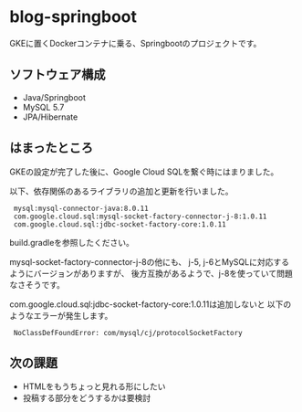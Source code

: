 # blog-springboot
GKEに置くDockerコンテナに乗る、Springbootのプロジェクトです。

## ソフトウェア構成
- Java/Springboot
- MySQL 5.7
- JPA/Hibernate

## はまったところ
GKEの設定が完了した後に、Google Cloud SQLを繋ぐ時にはまりました。

以下、依存関係のあるライブラリの追加と更新を行いました。

     mysql:mysql-connector-java:8.0.11
     com.google.cloud.sql:mysql-socket-factory-connector-j-8:1.0.11
     com.google.cloud.sql:jdbc-socket-factory-core:1.0.11

build.gradleを参照したください。

mysql-socket-factory-connector-j-8の他にも、
j-5, j-6とMySQLに対応するようにバージョンがありますが、
後方互換があるようで、j-8を使っていて問題なさそうです。

com.google.cloud.sql:jdbc-socket-factory-core:1.0.11は追加しないと
以下のようなエラーが発生します。
     
     NoClassDefFoundError: com/mysql/cj/protocolSocketFactory

## 次の課題
- HTMLをもうちょっと見れる形にしたい
- 投稿する部分をどうするかは要検討
